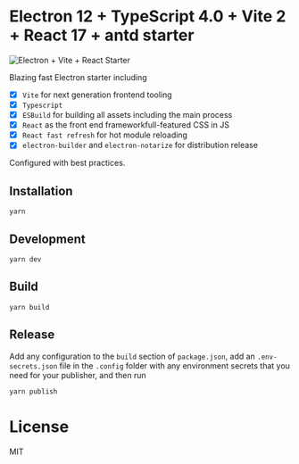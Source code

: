 # Electron 12 + TypeScript 4.0 + Vite 2 + React 17 + antd starter

![Electron + Vite + React Starter](https://gitee.com/Harhao/picture/blob/master/example.png)

Blazing fast Electron starter including 
- [x] `Vite` for next generation frontend tooling
- [x] `Typescript`
- [x] `ESBuild` for building all assets including the main process
- [x] `React` as the front end frameworkfull-featured CSS in JS
- [x] `React fast refresh` for hot module reloading
- [x] `electron-builder` and `electron-notarize` for distribution release

Configured with best practices.

## Installation

`yarn`

## Development

`yarn dev`

## Build

`yarn build`

## Release

Add any configuration to the `build` section of `package.json`, add an `.env-secrets.json` file in the `.config` folder with any environment secrets that you need for your publisher, and then run 

`yarn publish`

# License

MIT
